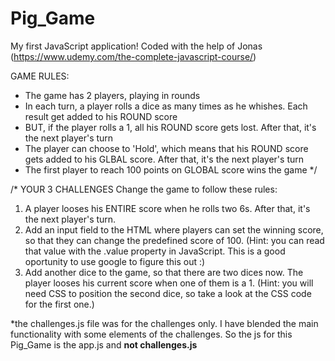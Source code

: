 # Pig_Game
My first JavaScript application! Coded with the help of Jonas (https://www.udemy.com/the-complete-javascript-course/)

GAME RULES:

- The game has 2 players, playing in rounds
- In each turn, a player rolls a dice as many times as he whishes. Each result get added to his ROUND score
- BUT, if the player rolls a 1, all his ROUND score gets lost. After that, it's the next player's turn
- The player can choose to 'Hold', which means that his ROUND score gets added to his GLBAL score. After that, it's the next player's turn
- The first player to reach 100 points on GLOBAL score wins the game
*/



/*
YOUR 3 CHALLENGES
Change the game to follow these rules:

1. A player looses his ENTIRE score when he rolls two 6s. After that, it's the next player's turn.
2. Add an input field to the HTML where players can set the winning score, so that they can change the predefined score of 100. (Hint: you can read that value with the .value property in JavaScript. This is a good oportunity to use google to figure this out :)
3. Add another dice to the game, so that there are two dices now. The player looses his current score when one of them is a 1. (Hint: you will need CSS to position the second dice, so take a look at the CSS code for the first one.)

*the challenges.js file was for the challenges only. I have blended the main functionality with some elements of the challenges. So the js for this Pig_Game is the app.js and <b>not<b> challenges.js
